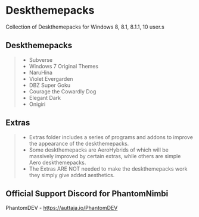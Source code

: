# Deskthemepacks
Collection of Deskthemepacks for Windows 8, 8.1, 8.1.1, 10 user.s

## Deskthemepacks

>- Subverse
>- Windows 7 Original Themes
>- NaruHina
>- Violet Evergarden
>- DBZ Super Goku
>- Courage the Cowardly Dog
>- Elegant Dark
>- Onigiri


## Extras

>- Extras folder includes a series of programs and addons to improve the appearance of the deskthemepacks.
>- Some deskthemepacks are AeroHybrids of which will be massively improved by certain extras, while others are simple Aero deskthemepacks.
>- The Extras ARE NOT needed to make the deskthemepacks work they simply give added aesthetics.

## Official Support Discord for PhantomNimbi
PhantomDEV - https://auttaja.io/PhantomDEV
